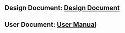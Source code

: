 ## Design Document: [Design Document](https://github.com/mipierc/university/blob/main/university/DesignDoc.md)
## User Document: [User Manual](https://github.com/mipierc/university/blob/main/university/UserManual.md)
